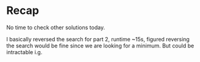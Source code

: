 # Recap

No time to check other solutions today.

I basically reversed the search for part 2, runtime ~15s, figured
reversing the search would be fine since we are looking for a minimum.
But could be intractable i.g.